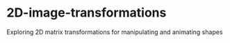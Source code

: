 # 2D-image-transformations
Exploring 2D matrix transformations for manipulating and animating shapes
